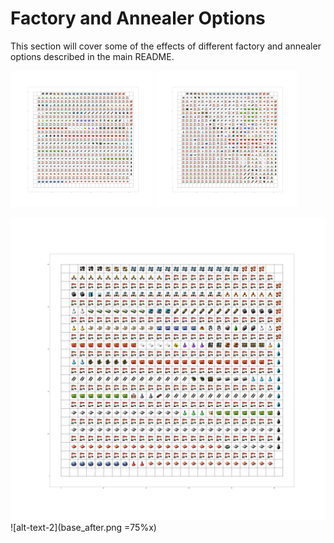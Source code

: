# Factory and Annealer Options
  This section will cover some of the effects of different factory and annealer options described in the main README.  
  
<p align="left">
  <img src="./base_b4.png" width="45%" />
  <img src="./imgs/doc/base_after.png" width="45%" /> 
</p>

  ![alt-text-1](./base_b4.png?raw=true) ![alt-text-2](base_after.png =75%x)
